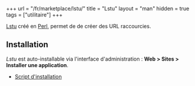+++
url = "/fr/marketplace/lstu/"
title = "Lstu"
layout = "man"
hidden = true
tags = ["utilitaire"]
+++

[Lstu](https://lstu.fr/) créé en [Perl](https://www.perl.org/), permet de de créer des URL raccourcies.

## Installation

*Lstu* est auto-installable via l'interface d'administration : **Web > Sites > Installer une application**.

- [Script d'installation](https://admin.alwaysdata.com/site/application/script/86/detail/)
